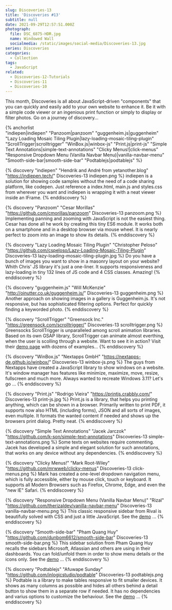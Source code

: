 ```yaml
---
slug: Discoveries-13
title: 'Discoveries #13'
subtitle: null
date: 2021-09-29T12:57:51.000Z
photograph:
  file: DSC_6875-HDR.jpg
  name: Windowed Wall
  socialmedia: /static/images/social-media/Discoveries-13.jpg
series: Discoveries
categories:
  - Collection
tags:
  - JavaScript
related:
  - Discoveries-12-Tutorials
  - Discoveries-11
  - Discoveries-10
---
```


This month, Discoveries is all about JavaScript-driven "components" that you can quickly and easily add to your own website to enhance it. Be it with a simple code viewer or an ingenious print function or simply to display or filter photos. Go on a journey of discovery...

{% anchorlist  
  "indiepen|indiepen"
  "Panzoom|panzoom"
  "guggenheim.js|guggenheim"
  "Lazy Loading Mosaic Tiling Plugin|lazy-loading-mosaic-tiling-plugin"
  "ScrollTrigger|scrolltrigger"
  "WinBox.js|winbox-js"
  "Print.js|print-js"
  "Simple Text Annotations|simple-text-annotations"
  "Clicky Menus!|click-menus"
  "Responsive Dropdown Menu (Vanilla Navbar Menu)|vanilla-navbar-menu"
  "Smooth-side-bar|smooth-side-bar"
  "Podtablejs|podtablejs"
%}

<!-- more -->

{% discovery "indiepen" "Hendrik and André from yetanother.blog" "https://indiepen.tech/" Discoveries-13 indiepen.png %}
indiepen is a solution for showing code samples without the need of a code sharing platform, like codepen. Just reference a index.html, main.js and styles.css from wherever you want and indiepen is wrapping it with a neat viewer inside an IFrame.
{% enddiscovery %}

{% discovery "Panzoom" "Cesar Morillas" "https://github.com/cmorillas/panzoom" Discoveries-13 panzoom.png %}
Implementing panning and zooming with JavaScript is not the easiest thing. Cesar has done all he work by creating this tiny ES6 module. It works both on a smartphone and in a desktop browser via mouse wheel. It is nearly perfect to zoom into an image to show its details.
{% enddiscovery %}

{% discovery "Lazy Loading Mosaic Tiling Plugin" "Christopher Peloso" "https://github.com/cspeloso/Lazy-Loading-Mosaic-Tiling-Plugin" Discoveries-13 lazy-loading-mosaic-tiling-plugin.jpg %}
Do you have a bunch of images you want to show in a masonry layout on your website? Whith Chris' JS library it's just a one-liner. It supports responsiveness and lazy-loading in tiny 132 lines of JS code and 4 CSS classes. Amazing!
{% enddiscovery %}

{% discovery "guggenheim.js" "Will McKenzie" "http://oinutter.co.uk/guggenheim.js/" Discoveries-13 guggenheim.png %}
Another approach on showing images in a gallery is Guggenheim.js. It's not responsive, but has sophisticated filtering options. Perfect for quickly finding a keyworded photo.
{% enddiscovery %}

{% discovery "ScrollTrigger" "Greensock Inc." "https://greensock.com/scrolltrigger/" Discoveries-13 scrolltrigger.png %}
Greensocks ScrollTrigger is unparalleled among scroll animation libraries. Based on its own GSAP library, ScrollTrigger can animate almost everthing, when the user is scolling through a website. Want to see it in action? Visit their [demo page](https://greensock.com/st-demos/) with dozens of examples...
{% enddiscovery %}

{% discovery "WinBox.js" "Nextapps GmbH" "https://nextapps-de.github.io/winbox/" Discoveries-13 winbox-js.png %}
The guys from Nextapps have created a JavaScript library to show windows on a website. It's window manager has features like minimize, maximize, move, resize, fullscreen and much more. Always wanted to recreate Windows 3.11? Let's go ...
{% enddiscovery %}

{% discovery "Print.js" "Rodrigo Vieira" "https://printjs.crabbly.com/" Discoveries-13 print-js.jpg %}
Print.js is a library, that helps you printing anything, which can be shown in a browser. Primarily written to print PDF, it supports now also HTML (including forms), JSON and all sorts of images, even multiple. It formats the wanted content if needed and shows up the browsers print dialog. Pretty neat.
{% enddiscovery %}

{% discovery "Simple Text Annotations" "Jacek Jarczok" "https://github.com/k-son/simple-text-annotations" Discoveries-13 simple-text-annotations.png %}
Some texts on websites require commenting. Jacek has developed a simple and elegant solution for such annotations, that works on any device without any dependencies.
{% enddiscovery %}

{% discovery "Clicky Menus!" "Mark Root-Wiley" "https://github.com/mrwweb/clicky-menus" Discoveries-13 click-menus.png %}
Mark has created a one-level dropdown navigation menu, which is fully accessible, either by mouse click, touch or keyboard. It supports all Modern Browsers such as Firefox, Chrome, Edge, and even the "new IE" Safari.
{% enddiscovery %}

{% discovery "Responsive Dropdown Menu (Vanilla Navbar Menu)" "Rizal" "https://github.com/therizaldev/vanilla-navbar-menu" Discoveries-13 vanilla-navbar-menu.png %}
This classic responsive sidebar from Rival is beautifully solved with CSS and just a little JavaScript.  See the [demo](vanilla-navbar-menu-sample/index.html) ...
{% enddiscovery %}

{% discovery "Smooth-side-bar" "Pham Quang Huy" "https://github.com/dunbom6612/smooth-side-bar" Discoveries-13 smooth-side-bar.png %}
This sidebar solution from Pham Quang Huy recalls the sidebars Microsoft, Atlassian and others are using in their dashboards. You can fold/unfold them in order to show menu details or the icons only. See the [demo](smooth-side-bar-sample/index.html) ...
{% enddiscovery %}

{% discovery "Podtablejs" "Afuwape Sunday" "https://github.com/inlogicstudio/podtable" Discoveries-13 podtablejs.png %}
Podtable is a library to make tables responsive to fit smaller devices. It shows as many columns as possible and hides all others behind a detail button to show them in a separate row if needed. It has no dependencies and varius options to customize the behaviour. See the [demo](https://codepen.io/inlogicstudio/pen/BaZyyGZ) ...
{% enddiscovery %}
